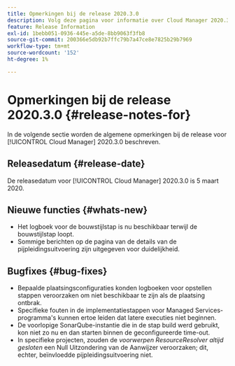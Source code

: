 ```yaml
---
title: Opmerkingen bij de release 2020.3.0
description: Volg deze pagina voor informatie over Cloud Manager 2020.3.0
feature: Release Information
exl-id: 1bebb051-0936-445e-a5de-8bb9063f3fb8
source-git-commit: 200366e5db92b7ffc79b7a47ce8e7825b29b7969
workflow-type: tm+mt
source-wordcount: '152'
ht-degree: 1%

---
```


# Opmerkingen bij de release 2020.3.0 {#release-notes-for}

In de volgende sectie worden de algemene opmerkingen bij de release voor [!UICONTROL Cloud Manager] 2020.3.0 beschreven.

## Releasedatum {#release-date}

De releasedatum voor [!UICONTROL Cloud Manager] 2020.3.0 is 5 maart 2020.

## Nieuwe functies {#whats-new}

* Het logboek voor de bouwstijlstap is nu beschikbaar terwijl de bouwstijlstap loopt.
* Sommige berichten op de pagina van de details van de pijpleidingsuitvoering zijn uitgegeven voor duidelijkheid.

## Bugfixes {#bug-fixes}

* Bepaalde plaatsingsconfiguraties konden logboeken voor opstellen stappen veroorzaken om niet beschikbaar te zijn als de plaatsing ontbrak.
* Specifieke fouten in de implementatiestappen voor Managed Services-programma&#39;s kunnen ertoe leiden dat latere executies niet beginnen.
* De voorlopige SonarQube-instantie die in de stap build werd gebruikt, kon niet zo nu en dan starten binnen de geconfigureerde time-out.
* In specifieke projecten, zouden de *voorwerpen ResourceResolver altijd gesloten* een Null Uitzondering van de Aanwijzer veroorzaken; dit, echter, beïnvloedde pijpleidingsuitvoering niet.
